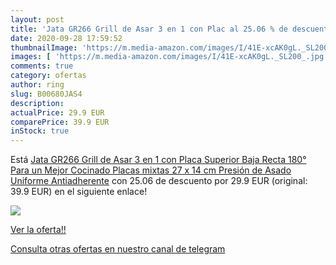 ```yaml
---
layout: post
title: 'Jata GR266 Grill de Asar 3 en 1 con Plac al 25.06 % de descuento'
date: 2020-09-28 17:59:52
thumbnailImage: 'https://m.media-amazon.com/images/I/41E-xcAK0gL._SL200_.jpg'
images: [ 'https://m.media-amazon.com/images/I/41E-xcAK0gL._SL200_.jpg' ]
comments: true
category: ofertas
author: ring
slug: B00680JAS4
description:
actualPrice: 29.9 EUR
comparePrice: 39.9 EUR
inStock: true
---
```


Está [Jata GR266 Grill de Asar 3 en 1 con Placa Superior Baja Recta 180° Para un Mejor Cocinado Placas mixtas 27 x 14 cm Presión de Asado Uniforme Antiadherente](https://www.amazon.com/dp/B00680JAS4/?tag=redken08-20) con 25.06 de descuento por 29.9 EUR (original: 39.9 EUR) en el siguiente enlace!

[![](https://m.media-amazon.com/images/I/41E-xcAK0gL._SL200_.jpg)](https://www.amazon.com/dp/B00680JAS4/?tag=redken08-20)

[Ver la oferta!!](https://www.amazon.com/dp/B00680JAS4/?tag=redken08-20)

[Consulta otras ofertas en nuestro canal de telegram](https://t.me/s/ofertas25)
